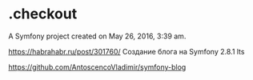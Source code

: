 .checkout
=========

A Symfony project created on May 26, 2016, 3:39 am.

https://habrahabr.ru/post/301760/
Создание блога на Symfony 2.8.1 lts

https://github.com/AntoscencoVladimir/symfony-blog